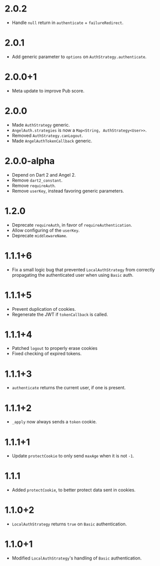 # 2.0.2
* Handle `null` return in `authenticate` + `failureRedirect`.

# 2.0.1
* Add generic parameter to `options` on `AuthStrategy.authenticate`.

# 2.0.0+1
* Meta update to improve Pub score.

# 2.0.0
* Made `AuthStrategy` generic.
* `AngelAuth.strategies` is now a `Map<String, AuthStrategy<User>>`.
* Removed `AuthStrategy.canLogout`.
* Made `AngelAuthTokenCallback` generic.

# 2.0.0-alpha
* Depend on Dart 2 and Angel 2.
* Remove `dart2_constant`.
* Remove `requireAuth`.
* Remove `userKey`, instead favoring generic parameters.

# 1.2.0
* Deprecate `requireAuth`, in favor of `requireAuthentication`.
* Allow configuring of the `userKey`.
* Deprecate `middlewareName`.

# 1.1.1+6
* Fix a small logic bug that prevented `LocalAuthStrategy`
from correctly propagating the authenticated user when
using `Basic` auth.

# 1.1.1+5
* Prevent duplication of cookies.
* Regenerate the JWT if `tokenCallback` is called.

# 1.1.1+4
* Patched `logout` to properly erase cookies
* Fixed checking of expired tokens.

# 1.1.1+3
* `authenticate` returns the current user, if one is present.

# 1.1.1+2
* `_apply` now always sends a `token` cookie.

# 1.1.1+1
* Update `protectCookie` to only send `maxAge` when it is not `-1`.

# 1.1.1
* Added `protectCookie`, to better protect data sent in cookies.

# 1.1.0+2
* `LocalAuthStrategy` returns `true` on `Basic` authentication.

# 1.1.0+1
* Modified `LocalAuthStrategy`'s handling of `Basic` authentication.
